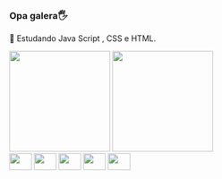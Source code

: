 ### Opa galera🖐️ 
📘 Estudando Java Script , CSS e HTML.


<div>
  <a href="https://github.com/Ryanols"></a>
  <img height="180cm" src="https://github-readme-stats.vercel.app/api?username=Ryanols&show_icons=false&theme=dark&include_all_comits=true&count_private=true">
  <img height="180cm" src="https://github-readme-stats.vercel.app/api/top-langs/?username=Ryanols&layout=compact&lans_count=168theme=dark"
</div>
<div>
  <img align="center alt="Ryan_SQL" height="30" width="40" 
    src="https://cdn.jsdelivr.net/gh/devicons/devicon@latest/icons/sqldeveloper/sqldeveloper-original.svg"></img>
  <img align="center alt="Ryan_SQL" height="30" width="40"     v 
   src="https://cdn.jsdelivr.net/gh/devicons/devicon@latest/icons/python/python-original.svg" ></img>
  <img align="center alt="Ryan_SQL" height="30" width="40"     v 
   src="https://cdn.jsdelivr.net/gh/devicons/devicon@latest/icons/javascript/javascript-original.svg"" ></img>
  <img align="center alt="Ryan_SQL" height="30" width="40"     v 
   src="https://cdn.jsdelivr.net/gh/devicons/devicon@latest/icons/html5/html5-original.svg"></img>
  <img align="center alt="Ryan_SQL" height="30" width="40"     v 
   src="https://cdn.jsdelivr.net/gh/devicons/devicon@latest/icons/css3/css3-original.svg" ></img>
</div>


